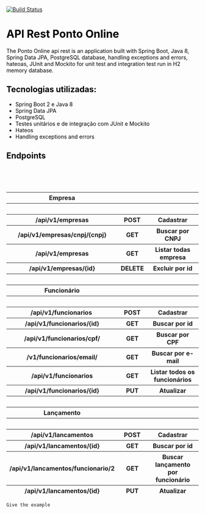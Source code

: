 [![Build Status](https://www.travis-ci.org/danielgutknecht/ponto-online-api.svg?branch=master)](https://www.travis-ci.org/danielgutknecht/ponto-online-api)
<!-- #######  YAY, I AM THE SOURCE EDITOR! #########-->
<h1 style="color: #2e6c80;"><span style="color: #000000;">API Rest Ponto Online</span></h1>
<p><span style="color: #000000;">The Ponto Online api rest is an application built with Spring Boot, Java 8, Spring Data JPA, PostgreSQL database, handling exceptions and errors, hateoas, JUnit and Mockito for unit test and integration test run in H2 memory database</span>.</p>
<h2 style="color: #2e6c80;"><span style="color: #000000;">Tecnologias utilizadas:</span></h2>
<ul>
<li><span style="color: #000000;">Spring Boot 2 e Java 8</span></li>
<li><span style="color: #000000;">Spring Data JPA</span></li>
<li><span style="color: #000000;">PostgreSQL</span></li>
<li><span style="color: #000000;">Testes unit&aacute;rios e de integra&ccedil;&atilde;o com JUnit e Mockito</span></li>
<li><span style="color: #000000;">Hateos</span></li>
<li><span style="color: #000000;">Handling exceptions and errors</span></li>
</ul>

<h2 style="color: #2e6c80;"><span style="color: #000000;">Endpoints</span></h2>
<p><span style="color: #000000;">&nbsp;</span></p>
<table><caption>&nbsp;</caption>
<thead>
<tr>
<th>Empresa</th>
<th align="center">&nbsp;</th>
<th align="center">&nbsp;</th>
</tr>
<tr>
<th>&nbsp;</th>
<th align="center">&nbsp;</th>
<th align="center">&nbsp;</th>
</tr>
<tr>
<th>/api/v1/empresas</th>
<th align="center">POST</th>
<th align="center">Cadastrar</th>
</tr>
<tr>
<th>/api/v1/empresas/cnpj/{cnpj}</th>
<th align="center">GET</th>
<th align="center">Buscar por CNPJ</th>
</tr>
<tr>
<th>/api/v1/empresas</th>
<th align="center">GET</th>
<th align="center">Listar todas empresa</th>
</tr>
<tr>
<th>/api/v1/empresas/{id}</th>
<th align="center">DELETE</th>
<th align="center">Excluir por id</th>
</tr>
<tr>
<th>&nbsp;</th>
<th align="center">&nbsp;</th>
<th align="center">&nbsp;</th>
</tr>
<tr>
<th>Funcion&aacute;rio</th>
<th align="center">&nbsp;</th>
<th align="center">&nbsp;</th>
</tr>
<tr>
<th>&nbsp;</th>
<th align="center">&nbsp;</th>
<th align="center">&nbsp;</th>
</tr>
<tr>
<th>/api/v1/funcionarios&nbsp;</th>
<th align="center">POST</th>
<th align="center">Cadastrar</th>
</tr>
<tr>
<th>/api/v1/funcionarios/{id}</th>
<th align="center">GET</th>
<th align="center">Buscar por id</th>
</tr>
<tr>
<th>/api/v1/funcionarios/cpf/</th>
<th align="center">GET</th>
<th align="center">Buscar por CPF</th>
</tr>
<tr>
<th>/v1/funcionarios/email/</th>
<th align="center">GET</th>
<th align="center">Buscar por e-mail</th>
</tr>
<tr>
<th>/api/v1/funcionarios</th>
<th align="center">GET</th>
<th align="center">Listar todos os funcion&aacute;rios</th>
</tr>
<tr>
<th>/api/v1/funcionarios/{id}</th>
<th align="center">PUT</th>
<th align="center">Atualizar</th>
</tr>
<tr>
<th>&nbsp;</th>
<th align="center">&nbsp;</th>
<th align="center">&nbsp;</th>
</tr>
<tr>
<th>Lan&ccedil;amento</th>
<th align="center">&nbsp;</th>
<th align="center">&nbsp;</th>
</tr>
<tr>
<th>&nbsp;</th>
<th align="center">&nbsp;</th>
<th align="center">&nbsp;</th>
</tr>
<tr>
<th>/api/v1/lancamentos</th>
<th align="center">POST</th>
<th align="center">Cadastrar</th>
</tr>
<tr>
<th>/api/v1/lancamentos/{id}</th>
<th align="center">GET</th>
<th align="center">Buscar por id</th>
</tr>
<tr>
<th>/api/v1/lancamentos/funcionario/2</th>
<th align="center">GET</th>
<th align="center">Buscar lan&ccedil;amento por funcion&aacute;rio</th>
</tr>
<tr>
<th>/api/v1/lancamentos/{id}</th>
<th align="center">PUT</th>
<th align="center">Atualizar</th>
</tr>
</thead>
</table>

```
Give the example
```  
</div>